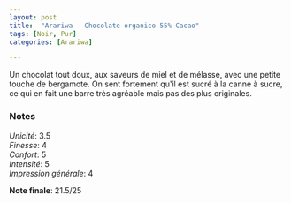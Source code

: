```yaml
---
layout: post
title:  "Arariwa - Chocolate organico 55% Cacao"
tags: [Noir, Pur] 
categories: [Arariwa]

---
```


Un chocolat tout doux, aux saveurs de miel et de mélasse, avec une petite touche de bergamote.
On sent fortement qu'il est sucré à la canne à sucre, ce qui en fait une barre très agréable mais pas des plus originales.  


### Notes

_Unicité_: 3.5  
_Finesse_: 4  
_Confort_: 5  
_Intensité_: 5  
_Impression générale_: 4  

**Note finale**: 21.5/25